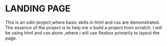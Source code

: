 # LANDING PAGE
This is an odin project,where basic skills in html and css are demonstrated. The essence of the project is to help me o build a project from scratch.
I will be using html and css alone ,where i will use flexbox primarily to layout the page.

